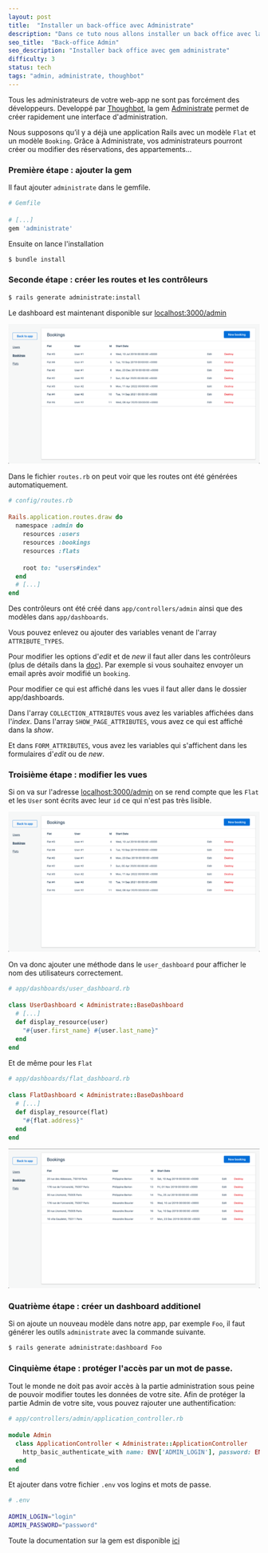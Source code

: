 ```yaml
---
layout: post
title:  "Installer un back-office avec Administrate"
description: "Dans ce tuto nous allons installer un back office avec la gem administrate."
seo_title:  "Back-office Admin"
seo_description: "Installer back office avec gem administrate"
difficulty: 3
status: tech
tags: "admin, administrate, thoughbot"
---
```


Tous les administrateurs de votre web-app ne sont pas forcément des développeurs. Developpé par [Thoughbot](https://thoughtbot.com/), la gem [Administrate](https://github.com/thoughtbot/administrate) permet de créer rapidement une interface d'administration.

Nous supposons qu’il y a déjà une application Rails avec un modèle `Flat` et un modèle `Booking`. Grâce à Administrate, vos administrateurs pourront créer ou modifier des réservations, des appartements...

### Première étape : ajouter la gem

Il faut ajouter `administrate` dans le gemfile.

```ruby
# Gemfile

# [...]
gem 'administrate'
```

Ensuite on lance l'installation

```sh
$ bundle install
```

### Seconde étape : créer les routes et les contrôleurs

```sh
$ rails generate administrate:install
```

Le dashboard est maintenant disponible sur [localhost:3000/admin](localhost:3000/admin)

<img src="/images/posts/administrate/administrate-bookings-before.png" class="image" alt="administrate">

Dans le fichier `routes.rb` on peut voir que les routes ont été générées automatiquement.

```ruby
# config/routes.rb

Rails.application.routes.draw do
  namespace :admin do
    resources :users
    resources :bookings
    resources :flats

    root to: "users#index"
  end
  # [...]
end
```

Des contrôleurs ont été créé dans `app/controllers/admin` ainsi que des modèles dans `app/dashboards`.

Vous pouvez enlevez ou ajouter des variables venant de l'array `ATTRIBUTE_TYPES`.

Pour modifier les options d'*edit* et de *new* il faut aller dans les contrôleurs (plus de détails dans la [doc](https://administrate-prototype.herokuapp.com/customizing_controller_actions)). Par exemple si vous souhaitez envoyer un email après avoir modifié un `booking`.

Pour modifier ce qui est affiché dans les vues il faut aller dans le dossier app/dashboards.

Dans l'array `COLLECTION_ATTRIBUTES` vous avez les variables affichées dans l'*index*. Dans l'array `SHOW_PAGE_ATTRIBUTES`, vous avez ce qui est affiché dans la *show*.

Et dans `FORM_ATTRIBUTES`, vous avez les variables qui s'affichent dans les formulaires d'*edit* ou de *new*.


### Troisième étape : modifier les vues

Si on va sur l'adresse [localhost:3000/admin](localhost:3000/admin) on se rend compte que les `Flat` et les `User` sont écrits avec leur `id` ce qui n'est pas très lisible.

<img src="/images/posts/administrate/administrate-bookings-before.png" class="image" alt="administrate">

On va donc ajouter une méthode dans le `user_dashboard` pour afficher le nom des utilisateurs correctement.

```ruby
# app/dashboards/user_dashboard.rb

class UserDashboard < Administrate::BaseDashboard
  # [...]
  def display_resource(user)
    "#{user.first_name} #{user.last_name}"
  end
end
```

Et de même pour les `Flat`

```ruby
# app/dashboards/flat_dashboard.rb

class FlatDashboard < Administrate::BaseDashboard
  # [...]
  def display_resource(flat)
    "#{flat.address}"
  end
end
```

<img src="/images/posts/administrate/administrate-bookings-after.png" class="image" alt="administrate">

### Quatrième étape : créer un dashboard additionel

Si on ajoute un nouveau modèle dans notre app, par exemple `Foo`, il faut générer les outils `administrate` avec la commande suivante.

```sh
$ rails generate administrate:dashboard Foo
```

### Cinquième étape : protéger l'accès par un mot de passe.

Tout le monde ne doit pas avoir accès à la partie administration sous peine de pouvoir modifier toutes les données de votre site. Afin de protéger la partie Admin de votre site, vous pouvez rajouter une authentification:

```ruby
# app/controllers/admin/application_controller.rb

module Admin
  class ApplicationController < Administrate::ApplicationController
    http_basic_authenticate_with name: ENV['ADMIN_LOGIN'], password: ENV['ADMIN_PASSWORD']
  end
end
```

Et ajouter dans votre fichier `.env` vos logins et mots de passe.

```sh
# .env

ADMIN_LOGIN="login"
ADMIN_PASSWORD="password"
```

Toute la documentation sur la gem est disponible [ici](https://administrate-prototype.herokuapp.com/)
